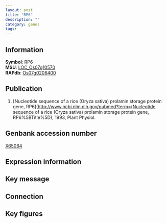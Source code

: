 ```yaml
---
layout: post
title: "RP6"
description: ""
category: genes
tags: 
---
```


## Information
__Symbol__: RP6  
__MSU__: [LOC_Os07g10570](http://rice.plantbiology.msu.edu/cgi-bin/ORF_infopage.cgi?orf=LOC_Os07g10570)  
__RAPdb__: [Os07g0206400](http://rapdb.dna.affrc.go.jp/viewer/gbrowse_details/irgsp1?name=Os07g0206400)  

## Publication
1. [Nucleotide sequence of a rice (Oryza sativa) prolamin storage protein gene, RP6](http://www.ncbi.nlm.nih.gov/pubmed?term=(Nucleotide sequence of a rice (Oryza sativa) prolamin storage protein gene, RP6%5BTitle%5D), 1993, Plant Physiol.

## Genbank accession number
[X65064](http://www.ncbi.nlm.nih.gov/nuccore/X65064)

## Expression information

## Key message

## Connection

## Key figures


